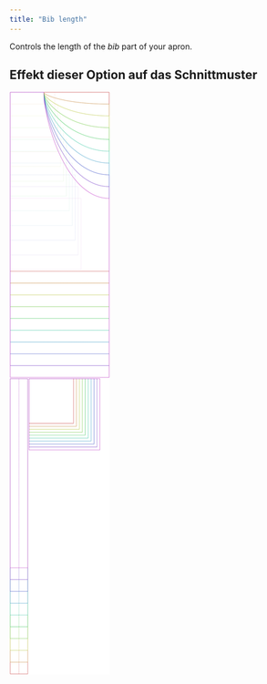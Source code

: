 ```yaml
---
title: "Bib length"
---
```


Controls the length of the _bib_ part of your apron.

## Effekt dieser Option auf das Schnittmuster

![This image shows the effect of this option by superimposing several variants that have a different value for this option](albert_biblength_sample.svg "Effect of this option on the pattern")
